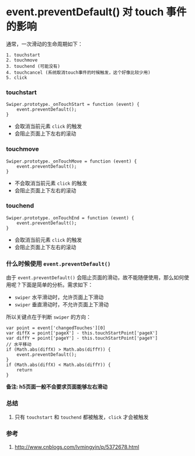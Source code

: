 # event.preventDefault() 对 touch 事件的影响

通常，一次滑动的生命周期如下：

```
1. touchstart
2. touchmove
3. touchend (可能没有)
4. touchcancel (系统取消touch事件的时候触发，这个好像比较少用)
5. click
```
### touchstart

```JS
Swiper.prototype._onTouchStart = function (event) {
	event.preventDefault();
}
```

- 会取消当前元素 `click` 的触发
- 会阻止页面上下左右的滚动

### touchmove

```JS
Swiper.prototype._onTouchMove = function (event) {
	event.preventDefault();
}
```

- 不会取消当前元素 `click` 的触发
- 会阻止页面上下左右的滚动

### touchend

```JS
Swiper.prototype._onTouchEnd = function (event) {
	event.preventDefault();
}
```

- 会取消当前元素 `click` 的触发
- 会阻止页面上下左右的滚动

### 什么时候使用 `event.preventDefault()`

由于 `event.preventDefault()` 会阻止页面的滑动，故不能随便使用，那么如何使用呢？下面是简单的分析。需求如下：

- `swiper` 水平滑动时，允许页面上下滑动
- `swiper` 垂直滑动时，不允许页面上下滑动

所以关键点在于判断 `swiper` 的方向：

```JS
var point = event['changedTouches'][0]
var diffX = point['pageX'] - this.touchStartPoint['pageX']
var diffY = point['pageY'] - this.touchStartPoint['pageY']
// 水平移动
if (Math.abs(diffX) > Math.abs(diffY)) {
	event.preventDefault();
}
if (Math.abs(diffX) < Math.abs(diffY)) {
	return
}
```

**备注: h5页面一般不会要求页面能够左右滑动**

### 总结

1. 只有 `touchstart` 和 `touchend` 都被触发，`click` 才会被触发

### 参考

1. http://www.cnblogs.com/lvmingyin/p/5372678.html
